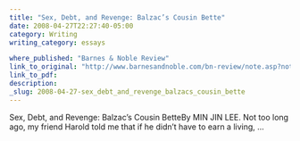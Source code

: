 ```yaml
---
title: "Sex, Debt, and Revenge: Balzac’s Cousin Bette"
date: 2008-04-27T22:27:40-05:00
category: Writing
writing_category: essays

where_published: "Barnes & Noble Review"
link_to_original: "http://www.barnesandnoble.com/bn-review/note.asp?note=16288150"
link_to_pdf:
description:
_slug: 2008-04-27-sex_debt_and_revenge_balzacs_cousin_bette
---
```


Sex, Debt, and Revenge: Balzac’s Cousin BetteBy MIN JIN LEE. Not too long ago, my friend Harold told me that if he didn’t have to earn a living, ...

